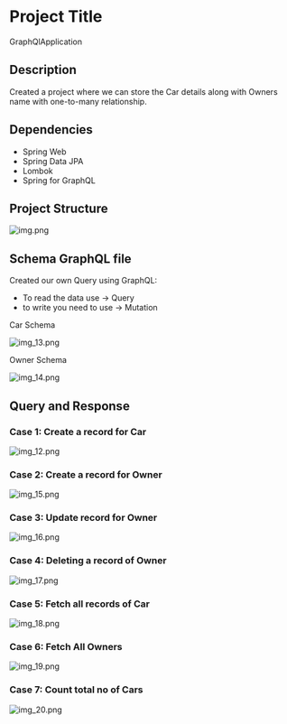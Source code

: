 # Project Title

GraphQlApplication

## Description

Created a project where we can store the Car details along with Owners name with one-to-many relationship.

## Dependencies

- Spring Web
- Spring Data JPA
- Lombok
- Spring for GraphQL

## Project Structure

![img.png](img.png)

## Schema GraphQL file

Created our own Query using GraphQL:
- To read the data use -> Query
- to write you need to use -> Mutation

Car Schema

![img_13.png](img_13.png)

Owner Schema

![img_14.png](img_14.png)

## Query and Response

### Case 1: Create a record for Car
![img_12.png](img_12.png)

### Case 2: Create a record for Owner
![img_15.png](img_15.png)

### Case 3: Update record for Owner
![img_16.png](img_16.png)

### Case 4: Deleting a record of Owner
![img_17.png](img_17.png)

### Case 5: Fetch all records of Car
![img_18.png](img_18.png)

### Case 6: Fetch All Owners
![img_19.png](img_19.png)

### Case 7: Count total no of Cars
![img_20.png](img_20.png)
